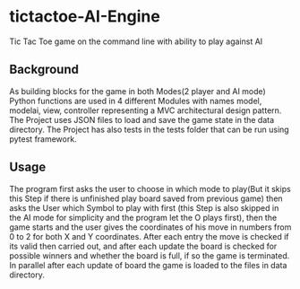 # tictactoe-AI-Engine
Tic Tac Toe game on the command line with ability to play against AI
## Background
As building blocks for the game in both Modes(2 player and AI mode) Python functions are used in 4 different Modules with names model, modelai, view, controller representing a MVC architectural design pattern.
The Project uses JSON files to load and save the game state in the data directory. The Project has also tests in the tests folder that can be run using pytest framework.
## Usage
The program first asks the user to choose in which mode to play(But it skips this Step if there
is unfinished play board saved from previous game) then asks the User which Symbol to play
with first (this Step is also skipped in the AI mode for simplicity and the program let the O
plays first), then the game starts and the user gives the coordinates of his move in numbers
from 0 to 2 for both X and Y coordinates. After each entry the move is checked if its valid then
carried out, and after each update the board is checked for possible winners and whether the
board is full, if so the game is terminated. In parallel after each update of board the game is
loaded to the files in data directory.
